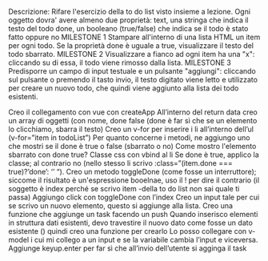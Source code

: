 Descrizione:
Rifare l'esercizio della to do list visto insieme a lezione.
Ogni oggetto dovra' avere almeno due proprietà:
text, una stringa che indica il testo del todo
done, un booleano (true/false) che indica se il todo è stato fatto oppure no
MILESTONE 1
Stampare all'interno di una lista HTML un item per ogni todo.
Se la proprietà done è uguale a true, visualizzare il testo del todo sbarrato.
MILESTONE 2
Visualizzare a fianco ad ogni item ha una "x": cliccando su di essa, il todo viene rimosso dalla lista.
MILESTONE 3
Predisporre un campo di input testuale e un pulsante "aggiungi": cliccando sul pulsante o premendo il tasto invio, il testo digitato viene letto e utilizzato per creare un nuovo todo, che quindi viene aggiunto alla lista dei todo esistenti.



Creo il collegamento con vue con createApp
All’interno del return data creo un array di oggetti (con nome, done false (done è far sì che se un elemento lo clicchiamo, sbarra il testo)
Creo un v-for per inserire i li all’interno dell’ul (v-for=”item in todoList”)
Per quanto concerne i metodi, ne aggiungo uno che mostri se il done è true o false (sbarrato o no)
Come mostro l'elemento sbarrato con done true? Classe css con vbind al li 
Se done è true, applico la classe; al contrario no (nello stesso li scrivo :class=”(item.done === true)?’done’: ‘’ “).
Creo un metodo toggleDone (come fosse un interruttore); siccome il risultato è un'espressione booelnae, uso il ! per dire il contrario (il soggetto è index perché se scrivo item -della to do list non sai quale ti passa)
Aggiungo click con toggleDone con l’index
Creo un input tale per cui se scrivo un nuovo elemento, questo si aggiunge alla lista.
Creo una funzione che aggiunge un task facendo un push
Quando inserisco elementi in struttura dati esistenti, devo travestire il nuovo dato come fosse un dato esistente () quindi creo una funzione per crearlo 
Lo posso collegare con v-model i cui mi collego a un input e se la variabile cambia l’input e viceversa.
Aggiunge keyup.enter per far sì che all’invio dell’utente si agginga il task
